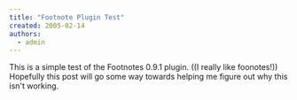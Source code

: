 ```yaml
---
title: "Footnote Plugin Test"
created: 2005-02-14
authors: 
  - admin
---
```


This is a simple test of the Footnotes 0.9.1 plugin. ((I really like foonotes!)) Hopefully this post will go some way towards helping me figure out why this isn't working.
